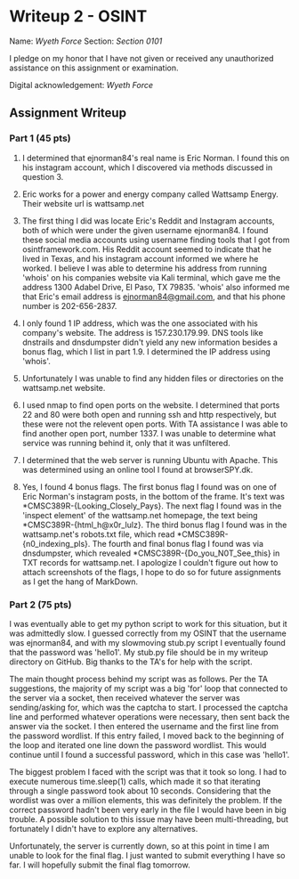 # Writeup 2 - OSINT

Name: *Wyeth Force*
Section: *Section 0101*

I pledge on my honor that I have not given or received any unauthorized assistance on this assignment or examination.

Digital acknowledgement: *Wyeth Force*

## Assignment Writeup

### Part 1 (45 pts)

1.  I determined that ejnorman84's real name is Eric Norman.  I found this on his instagram account, which I discovered via methods discussed in question 3.
 
2.  Eric works for a power and energy company called Wattsamp Energy.  Their website url is wattsamp.net

3.  The first thing I did was locate Eric's Reddit and Instagram accounts, both of which were under the given username ejnorman84.  I found these social media accounts using username
finding tools that I got from osintframework.com.  His Reddit account seemed to indicate that he lived in Texas, and his instagram account informed we where he worked.  I believe I was
able to determine his address from running 'whois' on his companies website via Kali terminal, which gave me the address 1300 Adabel Drive, El Paso, TX 79835.  'whois' also informed me
that Eric's email address is ejnorman84@gmail.com, and that his phone number is 202-656-2837.

4.  I only found 1 IP address, which was the one associated with his company's website.  The address is 157.230.179.99.  DNS tools like dnstrails and dnsdumpster didn't yield any new
information besides a bonus flag, which I list in part 1.9.  I determined the IP address using 'whois'.

5.  Unfortunately I was unable to find any hidden files or directories on the wattsamp.net website.

6.  I used nmap to find open ports on the website.  I determined that ports 22 and 80 were both open and running ssh and http respectively, but these were not the relevent open ports.  With 
TA assistance I was able to find another open port, number 1337.  I was unable to determine what service was running behind it, only that it was unfiltered.

7.  I determined that the web server is running Ubuntu with Apache.  This was determined using an online tool I found at browserSPY.dk.

8.  Yes, I found 4 bonus flags.  The first bonus flag I found was on one of Eric Norman's instagram posts, in the bottom of the frame.  It's text was \*CMSC389R-{Looking_Closely_Pays}.
The next flag I found was in the 'inspect element' of the wattsamp.net homepage, the text being \*CMSC389R-{html_h@x0r_lulz}.  The third bonus flag I found was in the wattsamp.net's
robots.txt file, which read \*CMSC389R-{n0_indexing_pls}.  The fourth and final bonus flag I found was via dnsdumpster, which revealed \*CMSC389R-{Do_you_N0T_See_this} in TXT records for 
wattsamp.net.  I apologize I couldn't figure out how to attach screenshots of the flags, I hope to do so for future assignments as I get the hang of MarkDown.

### Part 2 (75 pts)

I was eventually able to get my python script to work for this situation, but it was admittedly slow.  I guessed correctly from my OSINT that the username was ejnorman84, and with my 
slowmoving stub.py script I eventually found that the password was 'hello1'.  My stub.py file should be in my writeup directory on GitHub.  Big thanks to the TA's for help with the script. 

The main thought process behind my script was as follows.  Per the TA suggestions, the majority of my script was a big 'for' loop that connected to the server via a socket, then received
whatever the server was sending/asking for, which was the captcha to start.  I processed the captcha line and performed whatever operations were necessary, then sent back the answer via
the socket.  I then entered the username and the first line from the password wordlist.  If this entry failed, I moved back to the beginning of the loop and iterated one line down the 
password wordlist.  This would continue until I found a successful password, which in this case was 'hello1'.

The biggest problem I faced with the script was that it took so long.  I had to execute numerous time.sleep(1) calls, which made it so that iterating through a single password took about
10 seconds.  Considering that the wordlist was over a million elements, this was definitely the problem.  If the correct password hadn't been very early in the file I would have been in 
big trouble.  A possible solution to this issue may have been multi-threading, but fortunately I didn't have to explore any alternatives.

Unfortunately, the server is currently down, so at this point in time I am unable to look for the final flag.  I just wanted to submit everything I have so far.  I will hopefully submit 
the final flag tomorrow.
